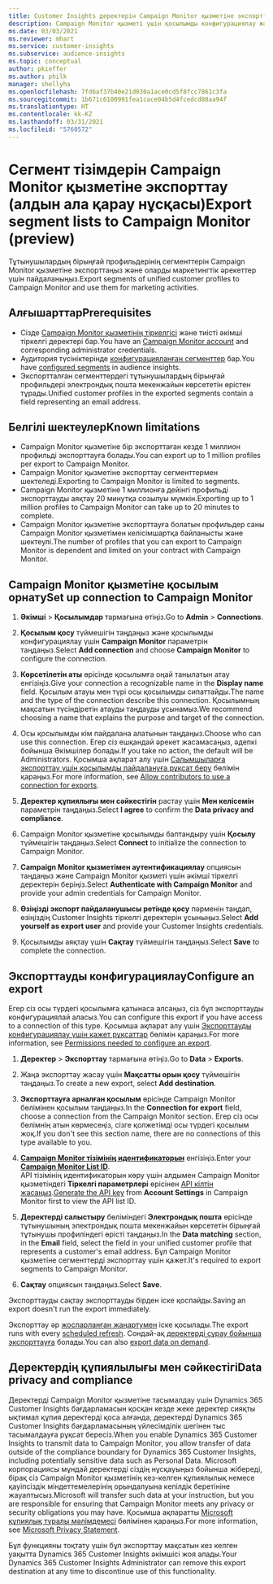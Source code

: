```yaml
---
title: Customer Insights деректерін Campaign Monitor қызметіне экспорттау
description: Campaign Monitor қызметі үшін қосылымды конфигурациялау және экспорттау жолы туралы ақпарат.
ms.date: 03/03/2021
ms.reviewer: mhart
ms.service: customer-insights
ms.subservice: audience-insights
ms.topic: conceptual
author: pkieffer
ms.author: philk
manager: shellyha
ms.openlocfilehash: 7fd6af37b40e21d030a1ace0cd5f8fcc7861c3fa
ms.sourcegitcommit: 1b671c6100991fea1cace04b5d4fcedcd88aa94f
ms.translationtype: HT
ms.contentlocale: kk-KZ
ms.lasthandoff: 03/31/2021
ms.locfileid: "5760572"
---
```

# <a name="export-segment-lists-to-campaign-monitor-preview"></a><span data-ttu-id="2b511-103">Сегмент тізімдерін Campaign Monitor қызметіне экспорттау (алдын ала қарау нұсқасы)</span><span class="sxs-lookup"><span data-stu-id="2b511-103">Export segment lists to Campaign Monitor (preview)</span></span>

<span data-ttu-id="2b511-104">Тұтынушылардың бірыңғай профильдерінің сегменттерін Campaign Monitor қызметіне экспорттаңыз және оларды маркетингтік әрекеттер үшін пайдаланыңыз.</span><span class="sxs-lookup"><span data-stu-id="2b511-104">Export segments of unified customer profiles to Campaign Monitor and use them for marketing activities.</span></span>

## <a name="prerequisites"></a><span data-ttu-id="2b511-105">Алғышарттар</span><span class="sxs-lookup"><span data-stu-id="2b511-105">Prerequisites</span></span>

-   <span data-ttu-id="2b511-106">Сізде [Campaign Monitor қызметінің тіркелгісі](https://www.campaignmonitor.com/) және тиісті әкімші тіркелгі деректері бар.</span><span class="sxs-lookup"><span data-stu-id="2b511-106">You have an [Campaign Monitor account](https://www.campaignmonitor.com/) and corresponding administrator credentials.</span></span>
-   <span data-ttu-id="2b511-107">Аудитория түсініктерінде [конфигурацияланған сегменттер](segments.md) бар.</span><span class="sxs-lookup"><span data-stu-id="2b511-107">You have [configured segments](segments.md) in audience insights.</span></span>
-   <span data-ttu-id="2b511-108">Экспортталған сегменттердегі тұтынушылардың бірыңғай профильдері электрондық пошта мекенжайын көрсететін өрістен тұрады.</span><span class="sxs-lookup"><span data-stu-id="2b511-108">Unified customer profiles in the exported segments contain a field representing an email address.</span></span>

## <a name="known-limitations"></a><span data-ttu-id="2b511-109">Белгілі шектеулер</span><span class="sxs-lookup"><span data-stu-id="2b511-109">Known limitations</span></span>

- <span data-ttu-id="2b511-110">Campaign Monitor қызметіне бір экспорттаған кезде 1 миллион профильді экспорттауға болады.</span><span class="sxs-lookup"><span data-stu-id="2b511-110">You can export up to 1 million profiles per export to Campaign Monitor.</span></span>
- <span data-ttu-id="2b511-111">Campaign Monitor қызметіне экспорттау сегменттермен шектеледі.</span><span class="sxs-lookup"><span data-stu-id="2b511-111">Exporting to Campaign Monitor is limited to segments.</span></span>
- <span data-ttu-id="2b511-112">Campaign Monitor қызметіне 1 миллионға дейінгі профильді экспорттауды аяқтау 20 минутқа созылуы мүмкін.</span><span class="sxs-lookup"><span data-stu-id="2b511-112">Exporting up to 1 million profiles to Campaign Monitor can take up to 20 minutes to complete.</span></span> 
- <span data-ttu-id="2b511-113">Campaign Monitor қызметіне экспорттауға болатын профильдер саны Campaign Monitor қызметімен келісімшартқа байланысты және шектеулі.</span><span class="sxs-lookup"><span data-stu-id="2b511-113">The number of profiles that you can export to Campaign Monitor is dependent and limited on your contract with Campaign Monitor.</span></span>

## <a name="set-up-connection-to-campaign-monitor"></a><span data-ttu-id="2b511-114">Campaign Monitor қызметіне қосылым орнату</span><span class="sxs-lookup"><span data-stu-id="2b511-114">Set up connection to Campaign Monitor</span></span>

1. <span data-ttu-id="2b511-115">**Әкімші** > **Қосылымдар** тармағына өтіңіз.</span><span class="sxs-lookup"><span data-stu-id="2b511-115">Go to **Admin** > **Connections**.</span></span>

1. <span data-ttu-id="2b511-116">**Қосылым қосу** түймешігін таңдаңыз және қосылымды конфигурациялау үшін **Campaign Monitor** параметрін таңдаңыз.</span><span class="sxs-lookup"><span data-stu-id="2b511-116">Select **Add connection** and choose **Campaign Monitor** to configure the connection.</span></span>

1. <span data-ttu-id="2b511-117">**Көрсетілетін аты** өрісінде қосылымға оңай танылатын атау енгізіңіз.</span><span class="sxs-lookup"><span data-stu-id="2b511-117">Give your connection a recognizable name in the **Display name** field.</span></span> <span data-ttu-id="2b511-118">Қосылым атауы мен түрі осы қосылымды сипаттайды.</span><span class="sxs-lookup"><span data-stu-id="2b511-118">The name and the type of the connection describe this connection.</span></span> <span data-ttu-id="2b511-119">Қосылымның мақсатын түсіндіретін атауды таңдауды ұсынамыз.</span><span class="sxs-lookup"><span data-stu-id="2b511-119">We recommend choosing a name that explains the purpose and target of the connection.</span></span>

1. <span data-ttu-id="2b511-120">Осы қосылымды кім пайдалана алатынын таңдаңыз.</span><span class="sxs-lookup"><span data-stu-id="2b511-120">Choose who can use this connection.</span></span> <span data-ttu-id="2b511-121">Егер сіз ешқандай әрекет жасамасаңыз, әдепкі бойынша Әкімшілер болады.</span><span class="sxs-lookup"><span data-stu-id="2b511-121">If you take no action, the default will be Administrators.</span></span> <span data-ttu-id="2b511-122">Қосымша ақпарат алу үшін [Салымшыларға экспорттау үшін қосылымды пайдалануға рұқсат беру](connections.md#allow-contributors-to-use-a-connection-for-exports) бөлімін қараңыз.</span><span class="sxs-lookup"><span data-stu-id="2b511-122">For more information, see [Allow contributors to use a connection for exports](connections.md#allow-contributors-to-use-a-connection-for-exports).</span></span>

1. <span data-ttu-id="2b511-123">**Деректер құпиялығы мен сәйкестігін** растау үшін **Мен келісемін** параметрін таңдаңыз.</span><span class="sxs-lookup"><span data-stu-id="2b511-123">Select **I agree** to confirm the **Data privacy and compliance**.</span></span>

1. <span data-ttu-id="2b511-124">Campaign Monitor қызметіне қосылымды баптандыру үшін **Қосылу** түймешігін таңдаңыз.</span><span class="sxs-lookup"><span data-stu-id="2b511-124">Select **Connect** to initialize the connection to Campaign Monitor.</span></span>

1. <span data-ttu-id="2b511-125">**Campaign Monitor қызметімен аутентификациялау** опциясын таңдаңыз және Campaign Monitor қызметі үшін әкімші тіркелгі деректерін беріңіз.</span><span class="sxs-lookup"><span data-stu-id="2b511-125">Select **Authenticate with Campaign Monitor** and provide your admin credentials for Campaign Monitor.</span></span>

1. <span data-ttu-id="2b511-126">**Өзіңізді экспорт пайдаланушысы ретінде қосу** пәрменін таңдап, өзіңіздің Customer Insights тіркелгі деректерін ұсыныңыз.</span><span class="sxs-lookup"><span data-stu-id="2b511-126">Select **Add yourself as export user** and provide your Customer Insights credentials.</span></span>

1. <span data-ttu-id="2b511-127">Қосылымды аяқтау үшін **Сақтау** түймешігін таңдаңыз.</span><span class="sxs-lookup"><span data-stu-id="2b511-127">Select **Save** to complete the connection.</span></span>

## <a name="configure-an-export"></a><span data-ttu-id="2b511-128">Экспорттауды конфигурациялау</span><span class="sxs-lookup"><span data-stu-id="2b511-128">Configure an export</span></span>

<span data-ttu-id="2b511-129">Егер сіз осы түрдегі қосылымға қатынаса алсаңыз, сіз бұл экспорттауды конфигурациялай аласыз.</span><span class="sxs-lookup"><span data-stu-id="2b511-129">You can configure this export if you have access to a connection of this type.</span></span> <span data-ttu-id="2b511-130">Қосымша ақпарат алу үшін [Экспорттауды конфигурациялау үшін қажет рұқсаттар](export-destinations.md#set-up-a-new-export) бөлімін қараңыз.</span><span class="sxs-lookup"><span data-stu-id="2b511-130">For more information, see [Permissions needed to configure an export](export-destinations.md#set-up-a-new-export).</span></span>

1. <span data-ttu-id="2b511-131">**Деректер** > **Экспорттау** тармағына өтіңіз.</span><span class="sxs-lookup"><span data-stu-id="2b511-131">Go to **Data** > **Exports**.</span></span>

1. <span data-ttu-id="2b511-132">Жаңа экспорттау жасау үшін **Мақсатты орын қосу** түймешігін таңдаңыз.</span><span class="sxs-lookup"><span data-stu-id="2b511-132">To create a new export, select **Add destination**.</span></span>

1. <span data-ttu-id="2b511-133">**Экспорттауға арналған қосылым** өрісінде Campaign Monitor бөлімінен қосылым таңдаңыз.</span><span class="sxs-lookup"><span data-stu-id="2b511-133">In the **Connection for export** field, choose a connection from the Campaign Monitor section.</span></span> <span data-ttu-id="2b511-134">Егер сіз осы бөлімнің атын көрмесеңіз, сізге қолжетімді осы түрдегі қосылым жоқ.</span><span class="sxs-lookup"><span data-stu-id="2b511-134">If you don't see this section name, there are no connections of this type available to you.</span></span>

1. <span data-ttu-id="2b511-135">[**Campaign Monitor тізімінің идентификаторын**](https://www.campaignmonitor.com/api/getting-started/#your-list-id) енгізіңіз.</span><span class="sxs-lookup"><span data-stu-id="2b511-135">Enter your [**Campaign Monitor List ID**](https://www.campaignmonitor.com/api/getting-started/#your-list-id).</span></span>    
   <span data-ttu-id="2b511-136">API тізімінің идентификаторын көру үшін алдымен Campaign Monitor қызметіндегі **Тіркелгі параметрлері** өрісінен [API кілтін жасаңыз](https://www.campaignmonitor.com/api/getting-started/).</span><span class="sxs-lookup"><span data-stu-id="2b511-136">[Generate the API key](https://www.campaignmonitor.com/api/getting-started/) from **Account Settings** in Campaign Monitor first to view the API list ID.</span></span>  

3. <span data-ttu-id="2b511-137">**Деректерді салыстыру** бөліміндегі **Электрондық пошта** өрісінде тұтынушының электрондық пошта мекенжайын көрсететін бірыңғай тұтынушы профиліндегі өрісті таңдаңыз.</span><span class="sxs-lookup"><span data-stu-id="2b511-137">In the **Data matching** section, in the **Email** field, select the field in your unified customer profile that represents a customer's email address.</span></span> <span data-ttu-id="2b511-138">Бұл Campaign Monitor қызметіне сегменттерді экспорттау үшін қажет.</span><span class="sxs-lookup"><span data-stu-id="2b511-138">It's required to export segments to Campaign Monitor.</span></span>

1. <span data-ttu-id="2b511-139">**Сақтау** опциясын таңдаңыз.</span><span class="sxs-lookup"><span data-stu-id="2b511-139">Select **Save**.</span></span>

<span data-ttu-id="2b511-140">Экспорттауды сақтау экспорттауды бірден іске қоспайды.</span><span class="sxs-lookup"><span data-stu-id="2b511-140">Saving an export doesn't run the export immediately.</span></span>

<span data-ttu-id="2b511-141">Экспорттау әр [жоспарланған жаңартумен](system.md#schedule-tab) іске қосылады.</span><span class="sxs-lookup"><span data-stu-id="2b511-141">The export runs with every [scheduled refresh](system.md#schedule-tab).</span></span> <span data-ttu-id="2b511-142">Сондай-ақ [деректерді сұрау бойынша экспорттауға](export-destinations.md#run-exports-on-demand) болады.</span><span class="sxs-lookup"><span data-stu-id="2b511-142">You can also [export data on demand](export-destinations.md#run-exports-on-demand).</span></span> 


## <a name="data-privacy-and-compliance"></a><span data-ttu-id="2b511-143">Деректердің құпиялылығы мен сәйкестігі</span><span class="sxs-lookup"><span data-stu-id="2b511-143">Data privacy and compliance</span></span>

<span data-ttu-id="2b511-144">Деректерді Campaign Monitor қызметіне тасымалдау үшін Dynamics 365 Customer Insights бағдарламасын қосқан кезде жеке деректер сияқты ықтимал құпия деректерді қоса алғанда, деректерді Dynamics 365 Customer Insights бағдарламасының үйлесімділік шегінен тыс тасымалдауға рұқсат бересіз.</span><span class="sxs-lookup"><span data-stu-id="2b511-144">When you enable Dynamics 365 Customer Insights to transmit data to Campaign Monitor, you allow transfer of data outside of the compliance boundary for Dynamics 365 Customer Insights, including potentially sensitive data such as Personal Data.</span></span> <span data-ttu-id="2b511-145">Microsoft корпорациясы мұндай деректерді сіздің нұсқауыңыз бойынша жібереді, бірақ сіз Campaign Monitor қызметінің кез-келген құпиялылық немесе қауіпсіздік міндеттемелерінің орындалуына кепілдік беретініне жауаптысыз.</span><span class="sxs-lookup"><span data-stu-id="2b511-145">Microsoft will transfer such data at your instruction, but you are responsible for ensuring that Campaign Monitor meets any privacy or security obligations you may have.</span></span> <span data-ttu-id="2b511-146">Қосымша ақпаратты [Microsoft құпиялық туралы мәлімдемесі](https://go.microsoft.com/fwlink/?linkid=396732) бөлімінен қараңыз.</span><span class="sxs-lookup"><span data-stu-id="2b511-146">For more information, see [Microsoft Privacy Statement](https://go.microsoft.com/fwlink/?linkid=396732).</span></span>

<span data-ttu-id="2b511-147">Бұл функцияны тоқтату үшін бұл экспорттау мақсатын кез келген уақытта Dynamics 365 Customer Insights әкімшісі жоя алады.</span><span class="sxs-lookup"><span data-stu-id="2b511-147">Your Dynamics 365 Customer Insights Administrator can remove this export destination at any time to discontinue use of this functionality.</span></span>
